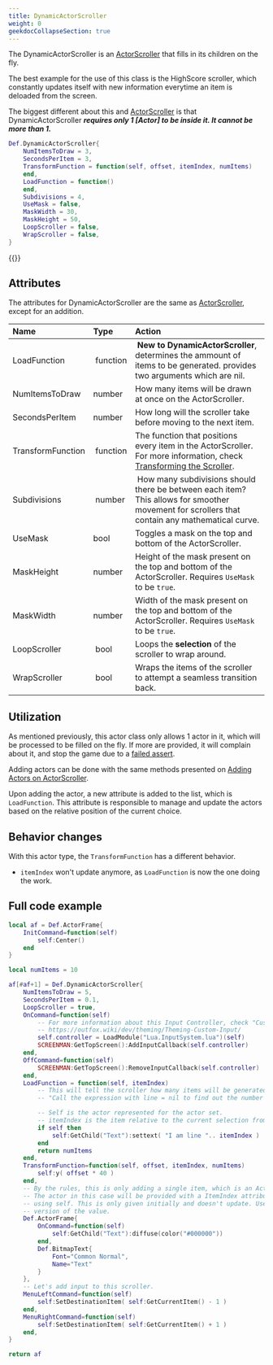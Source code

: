 ```yaml
---
title: DynamicActorScroller
weight: 0
geekdocCollapseSection: true
---
```


The DynamicActorScroller is an [ActorScroller](../actorscroller/) that fills in its children on the fly.

The best example for the use of this class is the HighScore scroller, which constantly updates itself with new
information everytime an item is deloaded from the screen.

The biggest different about this and [ActorScroller](../actorscroller/) is that DynamicActorScroller ***requires only 1 [Actor] to be inside it. It cannot be more than 1.***

```lua
Def.DynamicActorScroller{
	NumItemsToDraw = 3,
	SecondsPerItem = 3,
	TransformFunction = function(self, offset, itemIndex, numItems)
	end,
	LoadFunction = function()
	end,
	Subdivisions = 4,
	UseMask = false,
	MaskWidth = 30,
	MaskHeight = 50,
	LoopScroller = false,
	WrapScroller = false,
}
```

{{<toc>}}

## Attributes

The attributes for DynamicActorScroller are the same as [ActorScroller](../actorscroller/), except for an addition.

| Name | Type | Action |
| :--- | :--- | :----- |
LoadFunction | function | **New to DynamicActorScroller**, determines the ammount of items to be generated. provides two arguments which are nil.
NumItemsToDraw | number | How many items will be drawn at once on the ActorScroller.
SecondsPerItem | number | How long will the scroller take before moving to the next item.
TransformFunction | function | The function that positions every item in the ActorScroller. For more information, check [Transforming the Scroller](../actorscroller/#transforming-the-scroller).
Subdivisions | number | How many subdivisions should there be between each item? This allows for smoother movement for scrollers that contain any mathematical curve.
UseMask | bool | Toggles a mask on the top and bottom of the ActorScroller.
MaskHeight | number | Height of the mask present on the top and bottom of the ActorScroller. Requires `UseMask` to be `true`.
MaskWidth | number | Width of the mask present on the top and bottom of the ActorScroller. Requires `UseMask` to be `true`.
LoopScroller | bool | Loops the **selection** of the scroller to wrap around.
WrapScroller | bool | Wraps the items of the scroller to attempt a seamless transition back.

## Utilization

As mentioned previously, this actor class only allows 1 actor in it, which will be processed to be filled on the fly. If more are provided, it will complain about it, and stop the game due to a [failed assert](https://en.wikipedia.org/wiki/Assertion_(software_development)).

Adding actors can be done with the same methods presented on [Adding Actors on ActorScroller](../actorscroller/#adding-actors).

Upon adding the actor, a new attribute is added to the list, which is `LoadFunction`. This attribute is  responsible to manage and update the actors based on the relative position of the current choice.

## Behavior changes

With this actor type, the `TransformFunction` has a different behavior.

- `itemIndex` won't update anymore, as `LoadFunction` is now the one doing the work.

## Full code example

```lua
local af = Def.ActorFrame{
	InitCommand=function(self)
		self:Center()
	end
}

local numItems = 10

af[#af+1] = Def.DynamicActorScroller{
	NumItemsToDraw = 5,
	SecondsPerItem = 0.1,
	LoopScroller = true,
	OnCommand=function(self)
		-- For more information about this Input Controller, check "Custom Input".
		-- https://outfox.wiki/dev/theming/Theming-Custom-Input/
		self.controller = LoadModule("Lua.InputSystem.lua")(self)
		SCREENMAN:GetTopScreen():AddInputCallback(self.controller)
	end,
	OffCommand=function(self)
		SCREENMAN:GetTopScreen():RemoveInputCallback(self.controller)
	end,
	LoadFunction = function(self, itemIndex)
		-- This will tell the scroller how many items will be generated for the scroller. It just needs a number.
		-- "Call the expression with line = nil to find out the number of lines."

		-- Self is the actor represented for the actor set.
		-- itemIndex is the item relative to the current selection from the user.
		if self then
			self:GetChild("Text"):settext( "I am line ".. itemIndex )
		end
		return numItems
	end,
	TransformFunction=function(self, offset, itemIndex, numItems)
		self:y( offset * 40 )
	end,
	-- By the rules, this is only adding a single item, which is an ActorFrame holding a BitmapText.
	-- The actor in this case will be provided with a ItemIndex attribute attached. This can be accessed
	-- using self. This is only given initially and doesn't update. Use the LoadFunction to get a new
	-- version of the value.
	Def.ActorFrame{
		OnCommand=function(self)
			self:GetChild("Text"):diffuse(color("#000000"))
		end,
		Def.BitmapText{
			Font="Common Normal",
			Name="Text"
		}
	},
	-- Let's add input to this scroller.
	MenuLeftCommand=function(self)
		self:SetDestinationItem( self:GetCurrentItem() - 1 )
	end,
	MenuRightCommand=function(self)
		self:SetDestinationItem( self:GetCurrentItem() + 1 )
	end,
}

return af
```